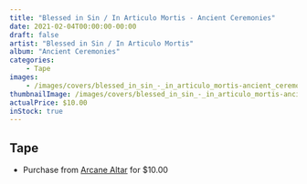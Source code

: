 ```yaml
---
title: "Blessed in Sin / In Articulo Mortis - Ancient Ceremonies"
date: 2021-02-04T00:00:00-00:00
draft: false
artist: "Blessed in Sin / In Articulo Mortis"
album: "Ancient Ceremonies"
categories:
    - Tape
images:
    - /images/covers/blessed_in_sin_-_in_articulo_mortis-ancient_ceremonies.jpg
thumbnailImage: /images/covers/blessed_in_sin_-_in_articulo_mortis-ancient_ceremonies-thumb.jpg
actualPrice: $10.00
inStock: true
---
```


## Tape
* Purchase from [Arcane Altar](https://arcanealtar.bigcartel.com/product/blessed-in-sin-in-articulo-mortis-ancient-ceremonies-tape) for $10.00

